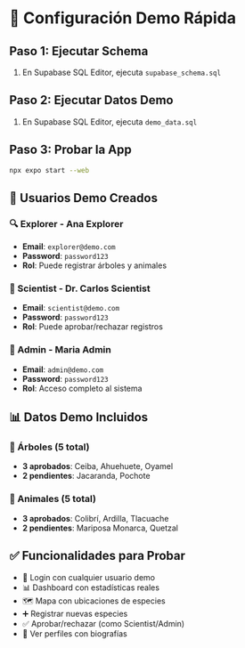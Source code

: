 # 🚀 Configuración Demo Rápida

## Paso 1: Ejecutar Schema
1. En Supabase SQL Editor, ejecuta `supabase_schema.sql`

## Paso 2: Ejecutar Datos Demo
1. En Supabase SQL Editor, ejecuta `demo_data.sql`

## Paso 3: Probar la App
```bash
npx expo start --web
```

## 👥 Usuarios Demo Creados

### 🔍 Explorer - Ana Explorer
- **Email**: `explorer@demo.com`
- **Password**: `password123`
- **Rol**: Puede registrar árboles y animales

### 🔬 Scientist - Dr. Carlos Scientist  
- **Email**: `scientist@demo.com`
- **Password**: `password123`
- **Rol**: Puede aprobar/rechazar registros

### 👑 Admin - Maria Admin
- **Email**: `admin@demo.com`
- **Password**: `password123`
- **Rol**: Acceso completo al sistema

## 📊 Datos Demo Incluidos

### 🌳 Árboles (5 total)
- **3 aprobados**: Ceiba, Ahuehuete, Oyamel
- **2 pendientes**: Jacaranda, Pochote

### 🦋 Animales (5 total)  
- **3 aprobados**: Colibrí, Ardilla, Tlacuache
- **2 pendientes**: Mariposa Monarca, Quetzal

## ✅ Funcionalidades para Probar

- 🔐 Login con cualquier usuario demo
- 📊 Dashboard con estadísticas reales
- 🗺️ Mapa con ubicaciones de especies
- ➕ Registrar nuevas especies
- ✅ Aprobar/rechazar (como Scientist/Admin)
- 👤 Ver perfiles con biografías
